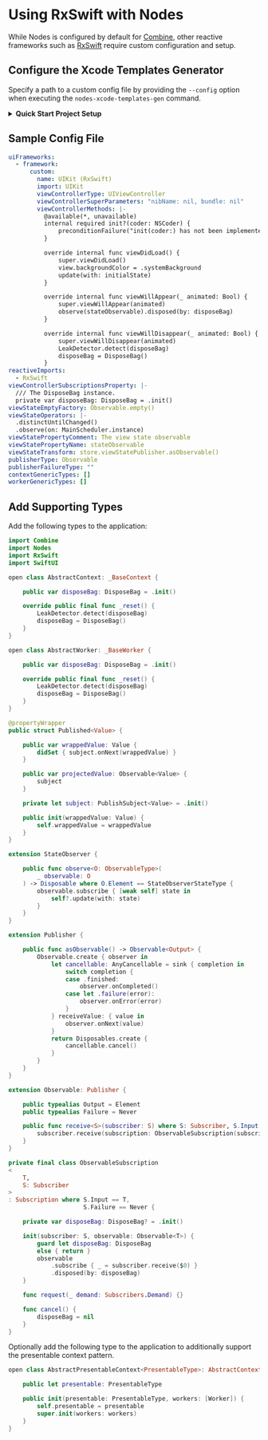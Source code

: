 # Using RxSwift with Nodes

While Nodes is configured by default for [Combine](https://developer.apple.com/documentation/combine), other reactive frameworks such as [RxSwift](https://github.com/ReactiveX/RxSwift) require custom configuration and setup.

## Configure the Xcode Templates Generator

Specify a path to a custom config file by providing the `--config` option when executing the `nodes-xcode-templates-gen` command.

<details>

<summary><strong>Quick Start Project Setup</strong></summary>

<br>

If utilizing the [quick start project setup](https://github.com/Tinder/Nodes#quick-start), the path can be set in the `project.yml` file:

```
swift run --skip-build -- nodes-xcode-templates-gen --id "RxSwift" --config "nodes.yml"
```

> The provided `id` value is used to uniquely identify different sets of templates within the new file dialog in Xcode.

The script that creates the presets in the quick start project should use the same config file:

```
swift run --skip-build -- nodes-code-gen --preset "$PRESET" --author "$AUTHOR" --path "$1" --config "nodes.yml"
```

</details>

## Sample Config File

```yaml
uiFrameworks:
  - framework:
      custom:
        name: UIKit (RxSwift)
        import: UIKit
        viewControllerType: UIViewController
        viewControllerSuperParameters: "nibName: nil, bundle: nil"
        viewControllerMethods: |-
          @available(*, unavailable)
          internal required init?(coder: NSCoder) {
              preconditionFailure("init(coder:) has not been implemented")
          }

          override internal func viewDidLoad() {
              super.viewDidLoad()
              view.backgroundColor = .systemBackground
              update(with: initialState)
          }

          override internal func viewWillAppear(_ animated: Bool) {
              super.viewWillAppear(animated)
              observe(stateObservable).disposed(by: disposeBag)
          }

          override internal func viewWillDisappear(_ animated: Bool) {
              super.viewWillDisappear(animated)
              LeakDetector.detect(disposeBag)
              disposeBag = DisposeBag()
          }
reactiveImports:
  - RxSwift
viewControllerSubscriptionsProperty: |-
  /// The DisposeBag instance.
  private var disposeBag: DisposeBag = .init()
viewStateEmptyFactory: Observable.empty()
viewStateOperators: |-
  .distinctUntilChanged()
  .observe(on: MainScheduler.instance)
viewStatePropertyComment: The view state observable
viewStatePropertyName: stateObservable
viewStateTransform: store.viewStatePublisher.asObservable()
publisherType: Observable
publisherFailureType: ""
contextGenericTypes: []
workerGenericTypes: []
```

## Add Supporting Types

Add the following types to the application:

```swift
import Combine
import Nodes
import RxSwift
import SwiftUI

open class AbstractContext: _BaseContext {

    public var disposeBag: DisposeBag = .init()

    override public final func _reset() {
        LeakDetector.detect(disposeBag)
        disposeBag = DisposeBag()
    }
}

open class AbstractWorker: _BaseWorker {

    public var disposeBag: DisposeBag = .init()

    override public final func _reset() {
        LeakDetector.detect(disposeBag)
        disposeBag = DisposeBag()
    }
}

@propertyWrapper
public struct Published<Value> {

    public var wrappedValue: Value {
        didSet { subject.onNext(wrappedValue) }
    }

    public var projectedValue: Observable<Value> {
        subject
    }

    private let subject: PublishSubject<Value> = .init()

    public init(wrappedValue: Value) {
        self.wrappedValue = wrappedValue
    }
}

extension StateObserver {

    public func observe<O: ObservableType>(
        _ observable: O
    ) -> Disposable where O.Element == StateObserverStateType {
        observable.subscribe { [weak self] state in
            self?.update(with: state)
        }
    }
}

extension Publisher {

    public func asObservable() -> Observable<Output> {
        Observable.create { observer in
            let cancellable: AnyCancellable = sink { completion in
                switch completion {
                case .finished:
                    observer.onCompleted()
                case let .failure(error):
                    observer.onError(error)
                }
            } receiveValue: { value in
                observer.onNext(value)
            }
            return Disposables.create {
                cancellable.cancel()
            }
        }
    }
}

extension Observable: Publisher {

    public typealias Output = Element
    public typealias Failure = Never

    public func receive<S>(subscriber: S) where S: Subscriber, S.Input == Element, S.Failure == Never {
        subscriber.receive(subscription: ObservableSubscription(subscriber: subscriber, observable: self))
    }
}

private final class ObservableSubscription
<
    T,
    S: Subscriber
>
: Subscription where S.Input == T,
                     S.Failure == Never {

    private var disposeBag: DisposeBag? = .init()

    init(subscriber: S, observable: Observable<T>) {
        guard let disposeBag: DisposeBag
        else { return }
        observable
            .subscribe { _ = subscriber.receive($0) }
            .disposed(by: disposeBag)
    }

    func request(_ demand: Subscribers.Demand) {}

    func cancel() {
        disposeBag = nil
    }
}
```

Optionally add the following type to the application to additionally support the presentable context pattern.

```swift
open class AbstractPresentableContext<PresentableType>: AbstractContext {

    public let presentable: PresentableType

    public init(presentable: PresentableType, workers: [Worker]) {
        self.presentable = presentable
        super.init(workers: workers)
    }
}
```
